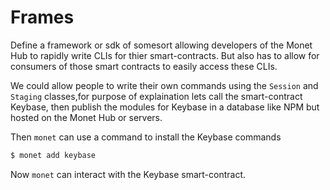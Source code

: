 # Frames

Define a framework or sdk of somesort allowing developers of the Monet Hub to rapidly write CLIs for thier smart-contracts. But also has to allow for consumers of those smart contracts to easily access these CLIs.

We could allow people to write their own commands using the `Session` and `Staging` classes,for purpose of explaination lets call the smart-contract Keybase, then publish the modules for Keybase in a database like NPM but hosted on the Monet Hub or servers.

Then `monet` can use a command to install the Keybase commands

```bash
$ monet add keybase
```

Now `monet` can interact with the Keybase smart-contract.
